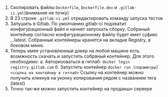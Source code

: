 1. Скопировать файлы `Dockerfile`, `Dockerfile.dev` и `.gitlab-ci.yml`(внимание не точку)
2. В 23 строке `.gitlab-ci.yml` отредактировать команду запуска тестов
3. Запушить в Gitlab. По умолчанию gitlab-ci подхватит конфигурационный файл и начнет запускать сборку. Собраный контейнер согласно конфигурационному файлу будет имет суфикс ...latest. Собранные контейнеры хранятся на вкладке Registry, в боковом меню.
4. Теперь имея установленный докер на любой машине есть возмжность скачать и запустить собраный контейнер. Для этого необходимо:
  а. Авторизоваться в гитлаб: `docker login registry.gitlab.com`
  б. Запустить контейнер `docker run [параметры] <ссылка на контейнер в гитлаб>`
  Ссылку на контейнер можно получить кликнув на уконку копирования рядом с названием тега (latest)
5. Точно так-же можно запустить контейнер на продакшн сервере
